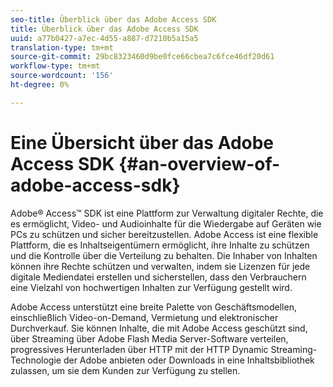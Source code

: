 ```yaml
---
seo-title: Überblick über das Adobe Access SDK
title: Überblick über das Adobe Access SDK
uuid: a77b0427-a7ec-4d55-a887-d7210b5a15a5
translation-type: tm+mt
source-git-commit: 29bc8323460d9be0fce66cbea7c6fce46df20d61
workflow-type: tm+mt
source-wordcount: '156'
ht-degree: 0%

---
```



# Eine Übersicht über das Adobe Access SDK {#an-overview-of-adobe-access-sdk}

Adobe® Access™ SDK ist eine Plattform zur Verwaltung digitaler Rechte, die es ermöglicht, Video- und Audioinhalte für die Wiedergabe auf Geräten wie PCs zu schützen und sicher bereitzustellen. Adobe Access ist eine flexible Plattform, die es Inhaltseigentümern ermöglicht, ihre Inhalte zu schützen und die Kontrolle über die Verteilung zu behalten. Die Inhaber von Inhalten können ihre Rechte schützen und verwalten, indem sie Lizenzen für jede digitale Mediendatei erstellen und sicherstellen, dass den Verbrauchern eine Vielzahl von hochwertigen Inhalten zur Verfügung gestellt wird.

Adobe Access unterstützt eine breite Palette von Geschäftsmodellen, einschließlich Video-on-Demand, Vermietung und elektronischer Durchverkauf. Sie können Inhalte, die mit Adobe Access geschützt sind, über Streaming über Adobe Flash Media Server-Software verteilen, progressives Herunterladen über HTTP mit der HTTP Dynamic Streaming-Technologie der Adobe anbieten oder Downloads in eine Inhaltsbibliothek zulassen, um sie dem Kunden zur Verfügung zu stellen.
